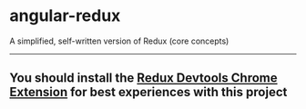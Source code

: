 # angular-redux
A simplified, self-written version of Redux (core concepts)

---  

## You should install the [Redux Devtools Chrome Extension](https://chrome.google.com/webstore/detail/redux-devtools/lmhkpmbekcpmknklioeibfkpmmfibljd?hl=en) for best experiences with this project
